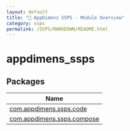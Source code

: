 ```yaml
---
layout: default
title: "📝 AppDimens SSPS - Module Overview"
category: ssps
permalink: /SSPS/MARKDOWN/README.html
---
```


# appdimens_ssps

## Packages

| Name |
|---|
| [com.appdimens.ssps.code](appdimens_ssps/com.appdimens.ssps.code/index.md) |
| [com.appdimens.ssps.compose](appdimens_ssps/com.appdimens.ssps.compose/index.md) |